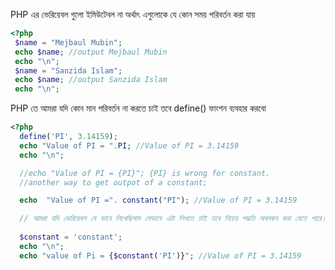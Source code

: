PHP এর ভেরিয়েবল গুলো ইমিউটেবল না অর্থাৎ এগুলোকে যে কোন সময় পরিবর্তন করা যায় 
```PHP
<?php
 $name = "Mejbaul Mubin";
 echo $name; //output Mejbaul Mubin
 echo "\n";
 $name = "Sanzida Islam";
 echo $name; //output Sanzida Islam
 echo "\n";
```
PHP তে আমরা যদি কোন মান পরিবর্তন না করতে চাই তবে define() ফাংশন ব্যবহার করবো
```PHP
<?php
  define('PI', 3.14159);
  echo "Value of PI = ".PI; //Value of PI = 3.14159
  echo "\n";

  //echo "Value of PI = {PI}"; {PI} is wrong for constant. 
  //another way to get outpot of a constant;

  echo  "Value of PI =". constant("PI"); //Value of PI = 3.14159

  // আমরা যদি ভেরিয়েবল যে ভাবে লিখেছিলাম সেভাবে এটা লিখতে চাই তবে নিচের পদ্ধতি অবলম্বন করা যেতে পারে।
  
  $constant = 'constant';
  echo "\n";
  echo "value of Pi = {$constant('PI')}"; //Value of PI = 3.14159
```

